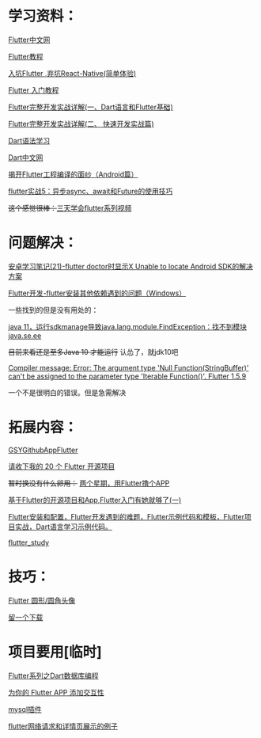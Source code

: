 # 学习资料：

[Flutter中文网](https://flutterchina.club/get-started/test-drive/)

[Flutter教程](https://flutterchina.club/tutorials/)

[入坑Flutter ,弃坑React-Native(简单体验)](https://www.liangzl.com/get-article-detail-17693.html)

[Flutter 入门教程](https://blog.csdn.net/sinat_17775997/article/details/82108352)

[Flutter完整开发实战详解(一、Dart语言和Flutter基础) ](https://juejin.im/post/5b631d326fb9a04fce524db2)

[Flutter完整开发实战详解(二、 快速开发实战篇)](https://www.jianshu.com/p/5768a999790d?utm_source=oschina-app)

[Dart语法学习](https://www.jianshu.com/p/9e5f4c81cc7d)

[Dart中文网](http://dart.goodev.org/)

[揭开Flutter工程编译的面纱（Android篇）](https://blog.csdn.net/mcryeasy/article/details/88175068)

[flutter实战5：异步async、await和Future的使用技巧](https://segmentfault.com/a/1190000014396421)

~~这个感觉很棒：~~[三天学会flutter系列视频](https://www.bilibili.com/video/av38906503)
# 问题解决：

[安卓学习笔记(21)-flutter doctor时显示X Unable to locate Android SDK的解决方案](https://blog.csdn.net/kabuto_hui/article/details/79505262)

[Flutter开发-flutter安装其他依赖遇到的问题（Windows）](https://blog.csdn.net/u013275973/article/details/81134169)

一些找到的但是没有用处的：

[java 11，运行sdkmanage导致java.lang.module.FindException：找不到模块java.se.ee](https://cloud.tencent.com/developer/ask/210444/answer/325161)

~~目前来看还是至多Java 10 才能运行~~
认怂了，就jdk10吧

[Compiler message: Error: The argument type 'Null Function(StringBuffer)' can't be assigned to the parameter type 'Iterable<DiagnosticsNode> Function()'. Flutter 1.5.9](https://github.com/renefloor/flutter_cached_network_image/issues/171)

一个不是很明白的错误。但是急需解决

# 拓展内容：


[GSYGithubAppFlutter](https://github.com/CarGuo/GSYGithubAppFlutter)

[请收下我的 20 个 Flutter 开源项目](https://www.jianshu.com/p/72e359bfe1e0)

~~暂时换没有什么卵用：~~
[两个星期，用Flutter撸个APP](https://www.cnblogs.com/game-over/p/9998392.html)


[基于Flutter的开源项目和App,Flutter入门有她就够了(一)](https://www.jianshu.com/p/c4bc4a612e88?utm_campaign=haruki&utm_content=note&utm_medium=reader_share&utm_source=qq)

[Flutter安装和配置，Flutter开发遇到的难题，Flutter示例代码和模板，Flutter项目实战，Dart语言学习示例代码。](https://github.com/AweiLoveAndroid/Flutter-learning)

[flutter_study](https://github.com/luhenchang/flutter_study)

# 技巧：

[Flutter 圆形/圆角头像](https://www.jianshu.com/p/b4085a1a5129)

[留一个下载](https://download.csdn.net/download/u010326875/11082948)

# 项目要用[临时]

[Flutter系列之Dart数据库编程](https://blog.csdn.net/s1120080286/article/details/83445840)

[为你的 Flutter APP 添加交互性](https://juejin.im/post/5b612a59e51d4515b01c004e)

[mysql插件](https://pub.dev/packages/mysql1#-installing-tab-)

[flutter网络请求和详情页展示的例子](https://blog.csdn.net/kfeng632/article/details/80934427)